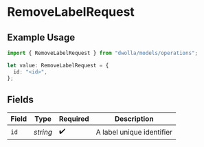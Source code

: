 # RemoveLabelRequest

## Example Usage

```typescript
import { RemoveLabelRequest } from "dwolla/models/operations";

let value: RemoveLabelRequest = {
  id: "<id>",
};
```

## Fields

| Field                     | Type                      | Required                  | Description               |
| ------------------------- | ------------------------- | ------------------------- | ------------------------- |
| `id`                      | *string*                  | :heavy_check_mark:        | A label unique identifier |